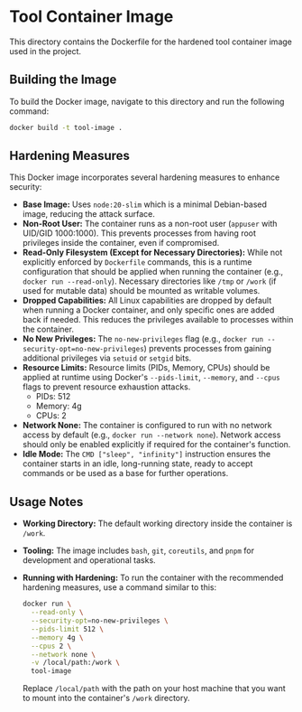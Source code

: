 # Tool Container Image

This directory contains the Dockerfile for the hardened tool container image used in the project.

## Building the Image

To build the Docker image, navigate to this directory and run the following command:

```bash
docker build -t tool-image .
```

## Hardening Measures

This Docker image incorporates several hardening measures to enhance security:

-   **Base Image:** Uses `node:20-slim` which is a minimal Debian-based image, reducing the attack surface.
-   **Non-Root User:** The container runs as a non-root user (`appuser` with UID/GID 1000:1000). This prevents processes from having root privileges inside the container, even if compromised.
-   **Read-Only Filesystem (Except for Necessary Directories):** While not explicitly enforced by `Dockerfile` commands, this is a runtime configuration that should be applied when running the container (e.g., `docker run --read-only`). Necessary directories like `/tmp` or `/work` (if used for mutable data) should be mounted as writable volumes.
-   **Dropped Capabilities:** All Linux capabilities are dropped by default when running a Docker container, and only specific ones are added back if needed. This reduces the privileges available to processes within the container.
-   **No New Privileges:** The `no-new-privileges` flag (e.g., `docker run --security-opt=no-new-privileges`) prevents processes from gaining additional privileges via `setuid` or `setgid` bits.
-   **Resource Limits:** Resource limits (PIDs, Memory, CPUs) should be applied at runtime using Docker's `--pids-limit`, `--memory`, and `--cpus` flags to prevent resource exhaustion attacks.
    -   PIDs: 512
    -   Memory: 4g
    -   CPUs: 2
-   **Network None:** The container is configured to run with no network access by default (e.g., `docker run --network none`). Network access should only be enabled explicitly if required for the container's function.
-   **Idle Mode:** The `CMD ["sleep", "infinity"]` instruction ensures the container starts in an idle, long-running state, ready to accept commands or be used as a base for further operations.

## Usage Notes

-   **Working Directory:** The default working directory inside the container is `/work`.
-   **Tooling:** The image includes `bash`, `git`, `coreutils`, and `pnpm` for development and operational tasks.
-   **Running with Hardening:** To run the container with the recommended hardening measures, use a command similar to this:

    ```bash
    docker run \
      --read-only \
      --security-opt=no-new-privileges \
      --pids-limit 512 \
      --memory 4g \
      --cpus 2 \
      --network none \
      -v /local/path:/work \
      tool-image
    ```
    Replace `/local/path` with the path on your host machine that you want to mount into the container's `/work` directory.